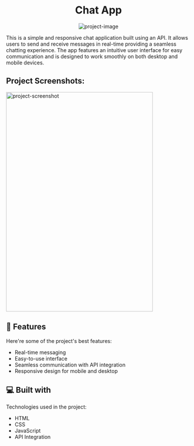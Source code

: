 <h1 align="center" id="title">Chat App</h1>

<p align="center"><img src="https://socialify.git.ci/gihani571/Chat_App/image?font=KoHo&amp;language=1&amp;name=1&amp;owner=1&amp;pattern=Floating%20Cogs&amp;stargazers=1&amp;theme=Dark" alt="project-image"></p>

<p id="description">This is a simple and responsive chat application built using an API. It allows users to send and receive messages in real-time providing a seamless chatting experience. The app features an intuitive user interface for easy communication and is designed to work smoothly on both desktop and mobile devices.</p>

<h2>Project Screenshots:</h2>

<img src="https://i.postimg.cc/HnJFJmfc/chatApp.png" alt="project-screenshot" width="400" height="600/">

  
  
<h2>🧐 Features</h2>

Here're some of the project's best features:

*   Real-time messaging
*   Easy-to-use interface
*   Seamless communication with API integration
*   Responsive design for mobile and desktop

  
  
<h2>💻 Built with</h2>

Technologies used in the project:

*   HTML
*   CSS
*   JavaScript
*   API Integration
